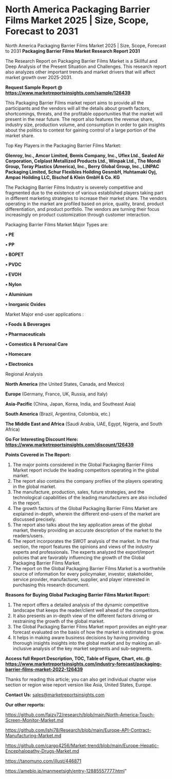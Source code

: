# North America Packaging Barrier Films Market 2025 | Size, Scope, Forecast to 2031
North America Packaging Barrier Films Market 2025 | Size, Scope, Forecast to 2031
<strong>Packaging Barrier Films Market Research Report 2031</strong>

The Research Report on Packaging Barrier Films Market is a Skillful and Deep Analysis of the Present Situation and Challenges. This research report also analyzes other important trends and market drivers that will affect market growth over 2025-2031.

<strong>Request Sample Report @ <a href=https://www.marketreportsinsights.com/sample/126439>https://www.marketreportsinsights.com/sample/126439</a></strong>

This Packaging Barrier Films market report aims to provide all the participants and the vendors will all the details about growth factors, shortcomings, threats, and the profitable opportunities that the market will present in the near future. The report also features the revenue share, industry size, production volume, and consumption in order to gain insights about the politics to contest for gaining control of a large portion of the market share.

Top Key Players in the Packaging Barrier Films Market:

<strong>Glenroy, Inc., Amcor Limited, Bemis Company, Inc., Uflex Ltd., Sealed Air Corporation, Celplast Metallized Products Ltd., Winpak Ltd., The Mondi Group, Toray Plastics (America), Inc., Berry Global Group, Inc., LINPAC Packaging Limited, Schur Flexibles Hoilding GesmbH, Huhtamaki Oyj, Ampac Hoilding LLC, Bischof & Klein GmbH & Co. KG</strong>

The Packaging Barrier Films Industry is severely competitive and fragmented due to the existence of various established players taking part in different marketing strategies to increase their market share. The vendors operating in the market are profiled based on price, quality, brand, product differentiation, and product portfolio. The vendors are turning their focus increasingly on product customization through customer interaction.

Packaging Barrier Films Market Major Types are:

<strong>• PE

• PP

• BOPET

• PVDC

• EVOH

• Nylon

• Aluminium

• Inorganic Oxides</strong>

Market Major end-user applications :

<strong>• Foods & Beverages

• Pharmaceuticals

• Comestics & Personal Care

• Homecare

• Electronics</strong>

Regional Analysis

</u><strong><b>North America</b></strong> (the United States, Canada, and Mexico)

<strong><b>Europe </b></strong>(Germany, France, UK, Russia, and Italy)

<strong><b>Asia-Pacific</b></strong> (China, Japan, Korea, India, and Southeast Asia)

<strong><b>South America</b></strong> (Brazil, Argentina, Colombia, etc.)

<strong><b>The Middle East and Africa</b></strong> (Saudi Arabia, UAE, Egypt, Nigeria, and South Africa)

<strong>Go For Interesting Discount Here: <a href=https://www.marketreportsinsights.com/discount/126439>https://www.marketreportsinsights.com/discount/126439</a></strong>

<strong>Points Covered in The Report:</strong>
<ol>
  <li>The major points considered in the Global Packaging Barrier Films Market report include the leading competitors operating in the global market.</li>
  <li>The report also contains the company profiles of the players operating in the global market.</li>
  <li>The manufacture, production, sales, future strategies, and the technological capabilities of the leading manufacturers are also included in the report.</li>
  <li>The growth factors of the Global Packaging Barrier Films Market are explained in-depth, wherein the different end-users of the market are discussed precisely.</li>
  <li>The report also talks about the key application areas of the global market, thereby providing an accurate description of the market to the readers/users.</li>
  <li>The report incorporates the SWOT analysis of the market. In the final section, the report features the opinions and views of the industry experts and professionals. The experts analyzed the export/import policies that are favorably influencing the growth of the Global Packaging Barrier Films Market.</li>
  <li>The report on the Global Packaging Barrier Films Market is a worthwhile source of information for every policymaker, investor, stakeholder, service provider, manufacturer, supplier, and player interested in purchasing this research document.</li>
</ol>
<strong>Reasons for Buying Global Packaging Barrier Films Market Report:</strong>

<ol>
  <li>The report offers a detailed analysis of the dynamic competitive landscape that keeps the reader/client well ahead of the competitors.</li>
  <li>It also presents an in-depth view of the different factors driving or restraining the growth of the global market.</li>
  <li>The Global Packaging Barrier Films Market report provides an eight-year forecast evaluated on the basis of how the market is estimated to grow.</li>
  <li>It helps in making aware business decisions by having providing thorough insights insights into the global market and by making an all-inclusive analysis of the key market segments and sub-segments.</li>
</ol>
<strong>Access full Report Description, TOC, Table of Figure, Chart, etc. @ <a href=https://www.marketreportsinsights.com/industry-forecast/packaging-barrier-films-market-2022-126439>https://www.marketreportsinsights.com/industry-forecast/packaging-barrier-films-market-2022-126439</a></strong>


Thanks for reading this article; you can also get individual chapter wise section or region wise report version like Asia, United States, Europe.

<strong>Contact Us:</strong>
sales@marketreportsinsights.com

<strong>Our other reports:</strong>

<a href=https://github.com/faizy72/research/blob/main/North-America-Touch-Screen-Monitor-Market.md>https://github.com/faizy72/research/blob/main/North-America-Touch-Screen-Monitor-Market.md</a>

<a href=https://github.com/Ishi78/Research/blob/main/Europe-API-Contract-Manufacturing-Market.md>https://github.com/Ishi78/Research/blob/main/Europe-API-Contract-Manufacturing-Market.md</a>

<a href=https://github.com/cargo4256/Market-trend/blob/main/Europe-Hepatic-Encephalopathy-Drugs-Market.md>https://github.com/cargo4256/Market-trend/blob/main/Europe-Hepatic-Encephalopathy-Drugs-Market.md</a>

<a href=https://tanomuno.com/illust/446871>https://tanomuno.com/illust/446871</a>

<a href=https://ameblo.jp/manmeetsigh/entry-12885557777.html>https://ameblo.jp/manmeetsigh/entry-12885557777.html</a>"
